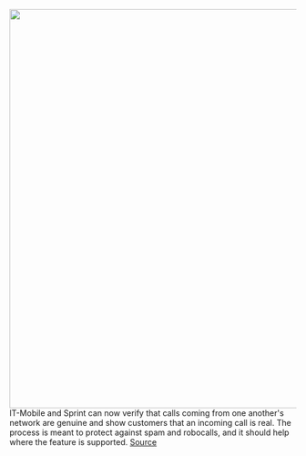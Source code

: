 <img src='https://cdn.vox-cdn.com/thumbor/m8Tv9JhpG9fUwmotPDPjNoF2ZXA=/0x0:2040x1360/1200x800/filters:focal(857x517:1183x843)/cdn.vox-cdn.com/uploads/chorus_image/image/66246630/acasatro_180430_1777_sprint_Tmobile_0006.0.jpg' width='700px' /><br/>
lT-Mobile and Sprint can now verify that calls coming from one another's network are genuine and show customers that an incoming call is real. The process is meant to protect against spam and robocalls, and it should help where the feature is supported.
<a href='https://www.theverge.com/2020/2/4/21122154/tmobile-sprint-call-verification-shaken-stir-protocol-robocalls-spam'> Source <a/>